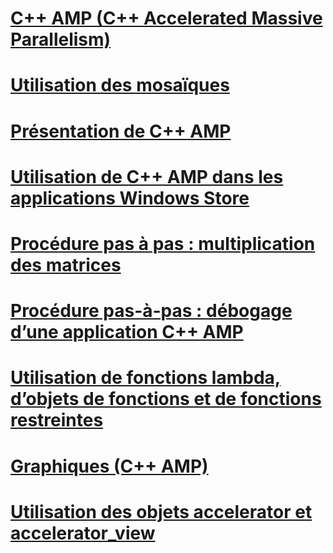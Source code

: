 # [C++ AMP (C++ Accelerated Massive Parallelism)](cpp-amp-cpp-accelerated-massive-parallelism.md)
# [Utilisation des mosaïques](using-tiles.md)
# [Présentation de C++ AMP](cpp-amp-overview.md)
# [Utilisation de C++ AMP dans les applications Windows Store](using-cpp-amp-in-windows-store-apps.md)
# [Procédure pas à pas : multiplication des matrices](walkthrough-matrix-multiplication.md)
# [Procédure pas-à-pas : débogage d’une application C++ AMP](walkthrough-debugging-a-cpp-amp-application.md)
# [Utilisation de fonctions lambda, d’objets de fonctions et de fonctions restreintes](using-lambdas-function-objects-and-restricted-functions.md)
# [Graphiques (C++ AMP)](graphics-cpp-amp.md)
# [Utilisation des objets accelerator et accelerator_view](using-accelerator-and-accelerator-view-objects.md)
